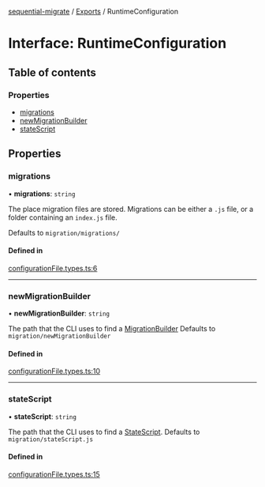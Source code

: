 [sequential-migrate](../README.md) / [Exports](../modules.md) / RuntimeConfiguration

# Interface: RuntimeConfiguration

## Table of contents

### Properties

- [migrations](RuntimeConfiguration.md#migrations)
- [newMigrationBuilder](RuntimeConfiguration.md#newmigrationbuilder)
- [stateScript](RuntimeConfiguration.md#statescript)

## Properties

### migrations

• **migrations**: `string`

The place migration files are stored. Migrations can be either a `.js` file, or a folder containing an `index.js` file.

Defaults to `migration/migrations/`

#### Defined in

[configurationFile.types.ts:6](https://github.com/Ivo-Evans/sequential-migrate/blob/a268585/src/types/configurationFile.types.ts#L6)

___

### newMigrationBuilder

• **newMigrationBuilder**: `string`

The path that the CLI uses to find a [MigrationBuilder](MigrationBuilder.md)
Defaults to `migration/newMigrationBuilder`

#### Defined in

[configurationFile.types.ts:10](https://github.com/Ivo-Evans/sequential-migrate/blob/a268585/src/types/configurationFile.types.ts#L10)

___

### stateScript

• **stateScript**: `string`

The path that the CLI uses to find a [StateScript](StateScript.md). Defaults to `migration/stateScript.js`

#### Defined in

[configurationFile.types.ts:15](https://github.com/Ivo-Evans/sequential-migrate/blob/a268585/src/types/configurationFile.types.ts#L15)
